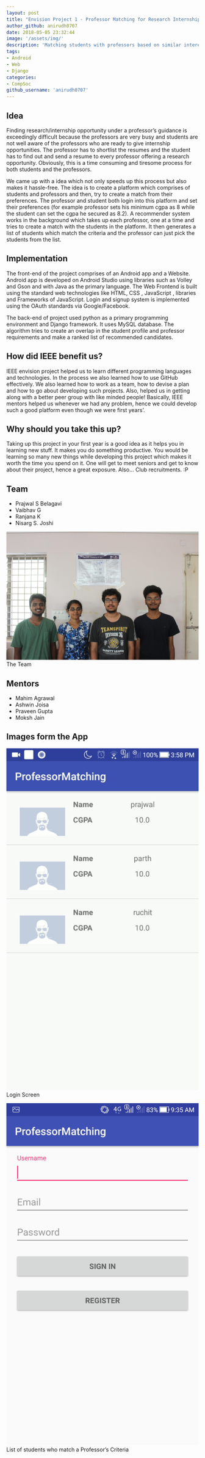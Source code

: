 ```yaml
---
layout: post
title: "Envision Project 1 - Professor Matching for Research Internships"
author_github: anirudh0707
date: 2018-05-05 23:32:44
image: '/assets/img/'
description: 'Matching students with professors based on similar interests for Research internships'
tags:
- Android
- Web 
- Django
categories:
- CompSoc
github_username: 'anirudh0707'
---
```


## Idea
Finding research/internship opportunity under a professor’s guidance is exceedingly difficult because the professors are very busy and students are not well aware of the professors who are ready to give internship opportunities. The professor has to shortlist the resumes and the student has to find out and send a resume to every professor offering a research opportunity. Obviously, this is a time consuming and tiresome process for both students and the professors.
    
We came up with a idea which not only speeds up this process but also makes it hassle-free. The idea is to create a platform which comprises of students and professors and then, try to create a match from their preferences. The professor and student both login into this platform and set their preferences (for example professor sets his minimum cgpa as 8 while the student can set the cgpa he secured as 8.2). A recommender system works in the background which takes up each professor, one at a time and tries to create a match with the students in the platform. It then generates a list of students which match the criteria and the professor can just pick the students from the list.

## Implementation

The front-end of the project comprises of an Android app and a Website. Android app is developed on Android Studio using libraries such as Volley and Gson and with Java as the primary language. The Web Frontend is built using the standard web technologies like HTML, CSS , JavaScript , libraries and Frameworks of JavaScript. Login and signup system is implemented using the OAuth standards via Google/Facebook.

The back-end of project used python as a primary programming environment and Django framework. It uses MySQL database. The algorithm tries to create an overlap in the student profile and professor requirements and make a ranked list of recommended candidates.

## How did IEEE benefit us?

IEEE envision project helped us to learn different programming languages and technologies. In the process we also learned how to use GitHub effectively. We also learned how to work as a team, how to devise a plan and how to go about developing such projects. Also, helped us in getting along with a better peer group with like minded people! Basically, IEEE mentors helped us whenever we had any problem, hence we could develop such a good platform even though we were first years’.

## Why should you take this up?

Taking up this project in your first year is a good idea as it helps you in learning new stuff. It makes you do something productive. You would be learning so many new things while developing this project which makes it worth the time you spend on it. One will get to meet seniors and get to know about their project, hence a great exposure. Also… Club recruitments. :P

## Team
* Prajwal S Belagavi
* Vaibhav G
* Ranjana K
* Nisarg S. Joshi

![The Team](/blog/assets/img/prof-matching/team.jpg)
The Team

## Mentors
* Mahim Agrawal
* Ashwin Joisa
* Praveen Gupta
* Moksh Jain

## Images form the App

![Login Screen](/blog/assets/img/prof-matching/login.jpg)
Login Screen

![List of Students](/blog/assets/img/prof-matching/list-of-students.jpg)
List of students who match a Professor’s Criteria